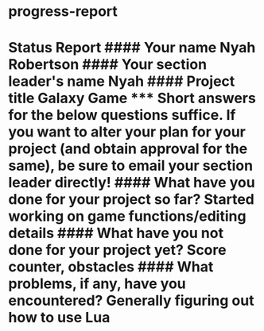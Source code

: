 # progress-report
# Status Report  #### Your name  Nyah Robertson  #### Your section leader's name  Nyah  #### Project title  Galaxy Game  ***  Short answers for the below questions suffice. If you want to alter your plan for your project (and obtain approval for the same), be sure to email your section leader directly!  #### What have you done for your project so far?  Started working on game functions/editing details  #### What have you not done for your project yet?  Score counter, obstacles  #### What problems, if any, have you encountered?  Generally figuring out how to use Lua  
